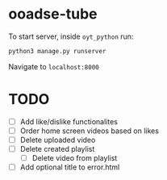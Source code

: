 # ooadse-tube

To start server, inside `oyt_python` run:
```python
python3 manage.py runserver
```

Navigate to `localhost:8000`

TODO
====

- [ ] Add like/dislike functionalites
- [ ] Order home screen videos based on likes
- [ ] Delete uploaded video
- [ ] Delete created playlist
  - [ ] Delete video from playlist
- [ ] Add optional title to error.html